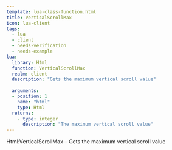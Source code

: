 ```yaml
---
template: lua-class-function.html
title: VerticalScrollMax
icon: lua-client
tags:
  - lua
  - client
  - needs-verification
  - needs-example
lua:
  library: Html
  function: VerticalScrollMax
  realm: client
  description: "Gets the maximum vertical scroll value"
  
  arguments:
  - position: 1
    name: "html"
    type: Html
  returns:
    - type: integer
      description: "The maximum vertical scroll value"
---
```


<div class="lua__search__keywords">
Html:VerticalScrollMax &#x2013; Gets the maximum vertical scroll value
</div>
